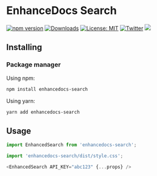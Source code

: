 # EnhanceDocs Search

[![npm version](https://img.shields.io/npm/v/enhancedocs-search.svg)](https://www.npmjs.com/package/enhancedocs-search)
[![Downloads](https://img.shields.io/npm/dm/enhancedocs-search.svg)](https://www.npmjs.com/package/enhancedocs-search)
[![License: MIT](https://img.shields.io/badge/license-Apache--2.0-yellow)](https://www.apache.org/licenses/LICENSE-2.0)
 [![Twitter](https://img.shields.io/twitter/url/https/twitter.com/enhancedocs.svg?style=social&label=Follow%20%40EnhanceDocs)](https://twitter.com/langchainai)
[![](https://dcbadge.vercel.app/api/server/RJCppmZGrk?compact=true&style=flat)](https://discord.gg/RJCppmZGrk)

## Installing

### Package manager

Using npm:

```bash
npm install enhancedocs-search
```

Using yarn:

```bash
yarn add enhancedocs-search
```

## Usage

```js
import EnhancedSearch from 'enhancedocs-search';

import 'enhancedocs-search/dist/style.css';

<EnhancedSearch API_KEY="abc123" {...props} />
```
